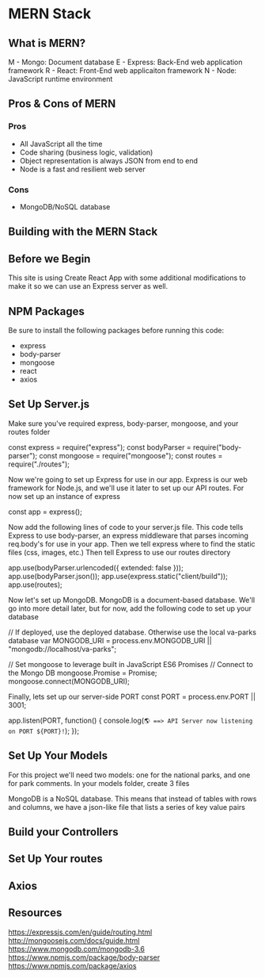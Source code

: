 # MERN Stack

## What is MERN?

M - Mongo: Document database
E - Express: Back-End web application framework
R - React: Front-End web applicaiton framework
N - Node: JavaScript runtime environment

## Pros & Cons of MERN

### Pros

* All JavaScript all the time
* Code sharing (business logic, validation)
* Object representation is always JSON from end to end
* Node is a fast and resilient web server

### Cons

* MongoDB/NoSQL database

## Building with the MERN Stack

## Before we Begin

This site is using Create React App with some additional modifications to make it so we can use an Express server as well.

## NPM Packages

Be sure to install the following packages before running this code:

* express
* body-parser
* mongoose
* react
* axios

## Set Up Server.js

Make sure you've required express, body-parser, mongoose, and your routes folder

const express = require("express");
const bodyParser = require("body-parser");
const mongoose = require("mongoose");
const routes = require("./routes");

Now we're going to set up Express for use in our app. Express is our web framework for Node.js, and we'll use it later to set up our API routes. For now set up an instance of express

const app = express();

Now add the following lines of code to your server.js file. This code tells Express to use body-parser, an express middleware that parses incoming req.body's for use in your app.
Then we tell express where to find the static files (css, images, etc.)
Then tell Express to use our routes directory

app.use(bodyParser.urlencoded({ extended: false }));
app.use(bodyParser.json());
app.use(express.static("client/build"));
app.use(routes);

Now let's set up MongoDB. MongoDB is a document-based database. We'll go into more detail later, but for now, add the following code to set up your database

// If deployed, use the deployed database. Otherwise use the local va-parks database
var MONGODB_URI = process.env.MONGODB_URI || "mongodb://localhost/va-parks";

// Set mongoose to leverage built in JavaScript ES6 Promises
// Connect to the Mongo DB
mongoose.Promise = Promise;
mongoose.connect(MONGODB_URI);

Finally, lets set up our server-side PORT
const PORT = process.env.PORT || 3001;

app.listen(PORT, function() {
console.log(`🌎 ==> API Server now listening on PORT ${PORT}!`);
});

## Set Up Your Models

For this project we'll need two models: one for the national parks, and one for park comments.
In your models folder, create 3 files

MongoDB is a NoSQL database. This means that instead of tables with rows and columns, we have a json-like file that lists a series of key value pairs

## Build your Controllers

## Set Up Your routes

## Axios

## Resources

https://expressjs.com/en/guide/routing.html
http://mongoosejs.com/docs/guide.html
https://www.mongodb.com/mongodb-3.6
https://www.npmjs.com/package/body-parser
https://www.npmjs.com/package/axios
